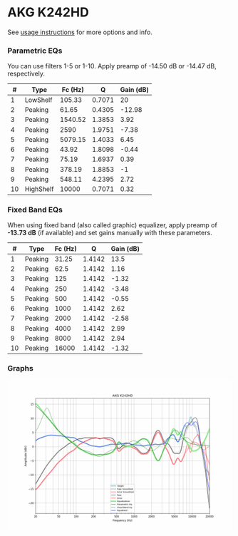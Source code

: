 # AKG K242HD
See [usage instructions](https://github.com/jaakkopasanen/AutoEq#usage) for more options and info.

### Parametric EQs
You can use filters 1-5 or 1-10. Apply preamp of -14.50 dB or -14.47 dB, respectively.

|   # | Type      |   Fc (Hz) |      Q |   Gain (dB) |
|-----|-----------|-----------|--------|-------------|
|   1 | LowShelf  |    105.33 | 0.7071 |       20    |
|   2 | Peaking   |     61.65 | 0.4305 |      -12.98 |
|   3 | Peaking   |   1540.52 | 1.3853 |        3.92 |
|   4 | Peaking   |   2590    | 1.9751 |       -7.38 |
|   5 | Peaking   |   5079.15 | 1.4033 |        6.45 |
|   6 | Peaking   |     43.92 | 1.8098 |       -0.44 |
|   7 | Peaking   |     75.19 | 1.6937 |        0.39 |
|   8 | Peaking   |    378.19 | 1.8853 |       -1    |
|   9 | Peaking   |    548.11 | 4.2395 |        2.72 |
|  10 | HighShelf |  10000    | 0.7071 |        0.32 |

### Fixed Band EQs
When using fixed band (also called graphic) equalizer, apply preamp of **-13.73 dB** (if available) and set gains manually with these parameters.

|   # | Type    |   Fc (Hz) |      Q |   Gain (dB) |
|-----|---------|-----------|--------|-------------|
|   1 | Peaking |     31.25 | 1.4142 |       13.5  |
|   2 | Peaking |     62.5  | 1.4142 |        1.16 |
|   3 | Peaking |    125    | 1.4142 |       -1.32 |
|   4 | Peaking |    250    | 1.4142 |       -3.48 |
|   5 | Peaking |    500    | 1.4142 |       -0.55 |
|   6 | Peaking |   1000    | 1.4142 |        2.62 |
|   7 | Peaking |   2000    | 1.4142 |       -2.58 |
|   8 | Peaking |   4000    | 1.4142 |        2.99 |
|   9 | Peaking |   8000    | 1.4142 |        2.94 |
|  10 | Peaking |  16000    | 1.4142 |       -1.32 |

### Graphs
![](./AKG%20K242HD.png)
